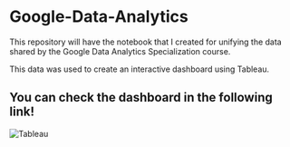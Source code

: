 # Google-Data-Analytics
This repository will have the notebook that I created for unifying the data shared by the Google Data Analytics Specialization course.

This data was used to create an interactive dashboard using Tableau. 

## You can check the dashboard in the following link! 
![Tableau](https://public.tableau.com/views/BikeAnalysis_16373338753220/Story1?:language=en-US&:display_count=n&:origin=viz_share_link)

